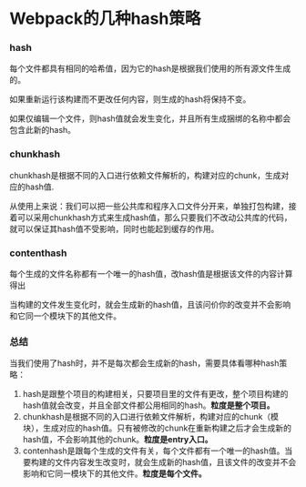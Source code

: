 # Webpack的几种hash策略

### hash

每个文件都具有相同的哈希值，因为它的hash是根据我们使用的所有源文件生成的。

如果重新运行该构建而不更改任何内容，则生成的hash将保持不变。

如果仅编辑一个文件，则hash值就会发生变化，并且所有生成捆绑的名称中都会包含此新的hash。

### chunkhash

chunkhash是根据不同的入口进行依赖文件解析的，构建对应的chunk，生成对应的hash值.

从使用上来说：我们可以把一些公共库和程序入口文件分开来，单独打包构建，接着可以采用chunkhash方式来生成hash值，那么只要我们不改动公共库的代码，就可以保证其hash值不受影响，同时也能起到缓存的作用。

### contenthash

每个生成的文件名称都有一个唯一的hash值，改hash值是根据该文件的内容计算得出

当构建的文件发生变化时，就会生成新的hash值，且该问价你的改变并不会影响和它同一个模块下的其他文件。

### 总结

当我们使用了hash时，并不是每次都会生成新的hash，需要具体看哪种hash策略：

1. hash是跟整个项目的构建相关，只要项目里的文件有更改，整个项目构建的hash值就会改变，并且全部文件都公用相同的hash。**粒度是整个项目。**
2. chunkhash是根据不同的入口进行依赖文件解析，构建对应的chunk（模块），生成对应的hash值。只有被修改的chunk在重新构建之后才会生成新的hash值，不会影响其他的chunk。**粒度是entry入口。**
3. contenhash是跟每个生成的文件有关，每个文件都有一个唯一的hash值。当要构建的文件内容发生改变时，就会生成新的hash值，且该文件的改变并不会影响和它同一模块下的其他文件。**粒度是每个文件。**

